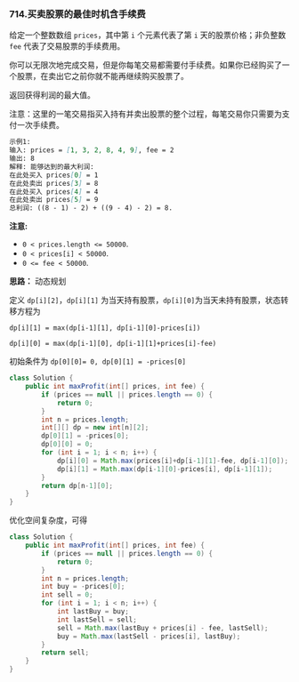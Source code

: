 ### 714.买卖股票的最佳时机含手续费

给定一个整数数组 `prices`，其中第 `i` 个元素代表了第 `i` 天的股票价格；非负整数 `fee` 代表了交易股票的手续费用。

你可以无限次地完成交易，但是你每笔交易都需要付手续费。如果你已经购买了一个股票，在卖出它之前你就不能再继续购买股票了。

返回获得利润的最大值。

注意：这里的一笔交易指买入持有并卖出股票的整个过程，每笔交易你只需要为支付一次手续费。

``` markdown
示例1:
输入: prices = [1, 3, 2, 8, 4, 9], fee = 2
输出: 8
解释: 能够达到的最大利润:  
在此处买入 prices[0] = 1
在此处卖出 prices[3] = 8
在此处买入 prices[4] = 4
在此处卖出 prices[5] = 9
总利润: ((8 - 1) - 2) + ((9 - 4) - 2) = 8.
```

**注意:**

- `0 < prices.length <= 50000`.
- `0 < prices[i] < 50000`.
- `0 <= fee < 50000`.



**思路：** 动态规划

定义 `dp[i][2]`，`dp[i][1]` 为当天持有股票，`dp[i][0]`为当天未持有股票，状态转移方程为

`dp[i][1] = max(dp[i-1][1], dp[i-1][0]-prices[i])`

`dp[i][0] = max(dp[i-1][0], dp[i-1][1]+prices[i]-fee)`

初始条件为 `dp[0][0]= 0, dp[0][1] = -prices[0]`

``` java
class Solution {
    public int maxProfit(int[] prices, int fee) {
        if (prices == null || prices.length == 0) {
            return 0;
        }
        int n = prices.length;
        int[][] dp = new int[n][2];
        dp[0][1] = -prices[0];
        dp[0][0] = 0;
        for (int i = 1; i < n; i++) {
            dp[i][0] = Math.max(prices[i]+dp[i-1][1]-fee, dp[i-1][0]);
            dp[i][1] = Math.max(dp[i-1][0]-prices[i], dp[i-1][1]);
        }
        return dp[n-1][0];
    }
}
```

优化空间复杂度，可得

``` java
class Solution {
    public int maxProfit(int[] prices, int fee) {
        if (prices == null || prices.length == 0) {
            return 0;
        }
        int n = prices.length;
        int buy = -prices[0];
        int sell = 0;
        for (int i = 1; i < n; i++) {
            int lastBuy = buy;
            int lastSell = sell;
            sell = Math.max(lastBuy + prices[i] - fee, lastSell);
            buy = Math.max(lastSell - prices[i], lastBuy);
        }
        return sell;
    }
}
```

